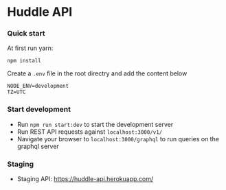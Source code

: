 # Huddle API

### Quick start

At first run yarn:

```
npm install
```

Create a `.env` file in the root directry and add the content below

```
NODE_ENV=development
TZ=UTC
```

### Start development

-   Run `npm run start:dev` to start the development server
-   Run REST API requests against `localhost:3000/v1/`
-   Navigate your browser to `localhost:3000/graphql` to run queries on the graphql server

### Staging

-   Staging API: <https://huddle-api.herokuapp.com/>
